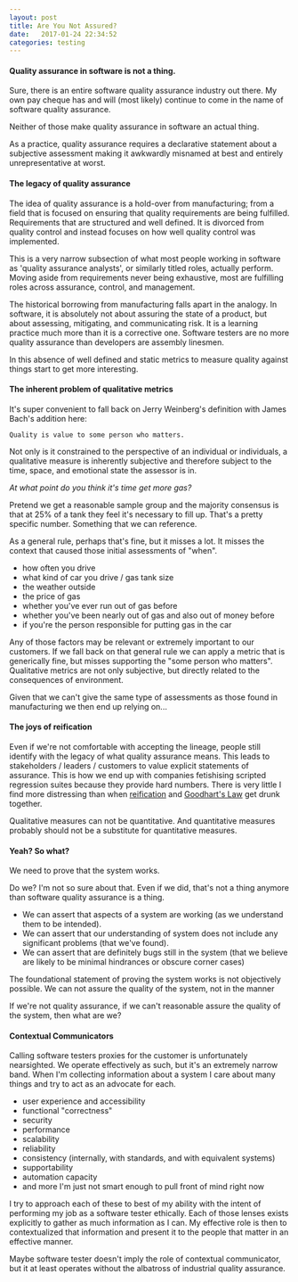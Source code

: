 ```yaml
---
layout: post
title: Are You Not Assured?
date:   2017-01-24 22:34:52
categories: testing
---
```

#### Quality assurance in software is not a thing.

Sure, there is an entire software quality assurance industry out there. My own pay cheque has and will (most likely) continue to come in the name of software quality assurance.

Neither of those make quality assurance in software an actual thing.

As a practice, quality assurance requires a declarative statement about a subjective assessment making it awkwardly misnamed at best and entirely unrepresentative at worst.

#### The legacy of quality assurance

The idea of quality assurance is a hold-over from manufacturing; from a field that is focused on ensuring that quality requirements are being fulfilled. Requirements that are structured and well defined. It is divorced from quality control and instead focuses on how well quality control was implemented.

This is a very narrow subsection of what most people working in software as 'quality assurance analysts', or similarly titled roles, actually perform. Moving aside from requirements never being exhaustive, most are fulfilling roles across assurance, control, and management.

The historical borrowing from manufacturing falls apart in the analogy. In software, it is absolutely not about assuring the state of a product, but about assessing, mitigating, and communicating risk. It is a learning practice much more than it is a corrective one. Software testers are no more quality assurance than developers are assembly linesmen.

In this absence of well defined and static metrics to measure quality against things start to get more interesting.

#### The inherent problem of qualitative metrics

It's super convenient to fall back on Jerry Weinberg's definition with James Bach's addition here:

    Quality is value to some person who matters.

Not only is it constrained to the perspective of an individual or individuals, a qualitative measure is inherently subjective and therefore subject to the time, space, and emotional state the assessor is in.

_At what point do you think it's time get more gas?_

Pretend we get a reasonable sample group and the majority consensus is that at 25% of a tank they feel it's necessary to fill up. That's a pretty specific number. Something that we can reference.

As a general rule, perhaps that's fine, but it misses a lot. It misses the context that caused those initial assessments of "when".

* how often you drive
* what kind of car you drive / gas tank size
* the weather outside
* the price of gas
* whether you've ever run out of gas before
* whether you've been nearly out of gas and also out of money before
* if you're the person responsible for putting gas in the car

Any of those factors may be relevant or extremely important to our customers. If we fall back on that general rule we can apply a metric that is generically fine, but misses supporting the "some person who matters". Qualitative metrics are not only subjective, but directly related to the consequences of environment.

Given that we can't give the same type of assessments as those found in manufacturing we then end up relying on...

#### The joys of reification

Even if we're not comfortable with accepting the lineage, people still identify with the legacy of what quality assurance means. This leads to stakeholders / leaders / customers to value explicit statements of assurance. This is how we end up with companies fetishising scripted regression suites because they provide hard numbers. There is very little I find more distressing than when [reification](https://www.logicallyfallacious.com/tools/lp/Bo/LogicalFallacies/154/Reification) and [Goodhart's Law](http://www.atm.damtp.cam.ac.uk/mcintyre/papers/LHCE/goodhart.html) get drunk together.

Qualitative measures can not be quantitative. And quantitative measures probably should not be a substitute for quantitative measures.

#### Yeah? So what?

We need to prove that the system works.

Do we? I'm not so sure about that. Even if we did, that's not a thing anymore than software quality assurance is a thing.

* We can assert that aspects of a system are working (as we understand them to be intended).
* We can assert that our understanding of system does not include any significant problems (that we've found).
* We can assert that are definitely bugs still in the system (that we believe are likely to be minimal hindrances or obscure corner cases)

The foundational statement of proving the system works is not objectively possible. We can not assure the quality of the system, not in the manner

If we're not quality assurance, if we can't reasonable assure the quality of the system, then what are we?

#### Contextual Communicators

Calling software testers proxies for the customer is unfortunately nearsighted. We operate effectively as such, but it's an extremely narrow band. When I'm collecting information about a system I care about many things and try to act as an advocate for each.

* user experience and accessibility
* functional "correctness"
* security
* performance
* scalability
* reliability
* consistency (internally, with standards, and with equivalent systems)
* supportability
* automation capacity
* and more I'm just not smart enough to pull front of mind right now

I try to approach each of these to best of my ability with the intent of performing my job as a software tester ethically. Each of those lenses exists explicitly to gather as much information as I can. My effective role is then to contextualized that information and present it to the people that matter in an effective manner.

Maybe software tester doesn't imply the role of contextual communicator, but it at least operates without the albatross of industrial quality assurance.
